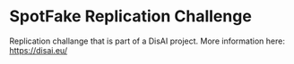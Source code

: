 # SpotFake Replication Challenge
Replication challange that is part of a DisAI project. More information here: https://disai.eu/
